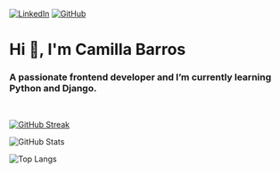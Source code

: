 [![LinkedIn](https://img.shields.io/badge/LinkedIn-0077B5?style=for-the-badge&logo=linkedin&logoColor=white)](https://www.linkedin.com/in/camillabarros/)
[![GitHub](https://img.shields.io/badge/GitHub-100000?style=for-the-badge&logo=github&logoColor=white)](https://github.com/cabarros3) 

<h1>Hi 👋, I'm Camilla Barros</h1>
<h3>A passionate frontend developer and I’m currently learning Python and Django.</h3>

<br>

[![GitHub Streak](https://streak-stats.demolab.com/?user=cabarros3&theme=bear&background=000&border=30A3DC&dates=FFF)](https://git.io/streak-stats)

![GitHub Stats](https://github-readme-stats.vercel.app/api?username=cabarros3&theme=transparent&bg_color=000&border_color=30A3DC&show_icons=true&icon_color=30A3DC&title_color=E94D5F&text_color=FFF)

![Top Langs](https://github-readme-stats-git-masterrstaa-rickstaa.vercel.app/api/top-langs/?username=cabarros3&bg_color=000&border_color=30A3DC&title_color=E94D5F&text_color=FFF)
